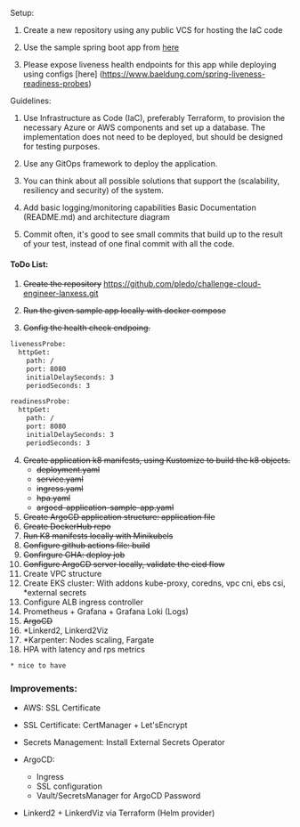Setup:
1. Create a new repository using any public VCS for hosting the IaC code

2. Use the sample spring boot app from [here](https://github.com/docker/awesome-compose/tree/master/spring-postgres)

3. Please expose liveness health endpoints for this app while deploying using configs [here] (https://www.baeldung.com/spring-liveness-readiness-probes)

Guidelines:

1. Use Infrastructure as Code (IaC), preferably Terraform, to provision the necessary Azure or AWS components and set up a database. The implementation does not need to be deployed, but should be designed for testing purposes.

2. Use any GitOps framework to deploy the application.

3. You can think about all possible solutions that support the (scalability, resiliency and security) of the system.

4. Add basic logging/monitoring capabilities
Basic Documentation (README.md) and architecture diagram

5. Commit often, it's good to see small commits that build up to the result of your test, instead of one final commit with all the code.


#### ToDo List:
1. ~~Create the repository~~ https://github.com/pledo/challenge-cloud-engineer-lanxess.git

2. ~~Run the given sample app locally with docker compose~~

3. ~~Config the health check endpoing.~~
```sh
livenessProbe:
  httpGet:
    path: /
    port: 8080
    initialDelaySeconds: 3
    periodSeconds: 3

readinessProbe:
  httpGet:
    path: /
    port: 8080
    initialDelaySeconds: 3
    periodSeconds: 3
```
4. ~~Create application k8 manifests, using Kustomize to build the k8 objects.~~
    - ~~deployment.yaml~~
    - ~~service.yaml~~
    - ~~ingress.yaml~~
    - ~~hpa.yaml~~
    - ~~argocd-application-sample-app.yaml~~
5. ~~Create ArgoCD application structure: application file~~
6. ~~Create DockerHub repo~~
7. ~~Run K8 manifests locally with Minikubels~~
8. ~~Configure github actions file: build~~
9. ~~Confirgure GHA: deploy job~~
10. ~~Configure ArgoCD server locally, validate the cicd flow~~
11. Create VPC structure
12. Create EKS cluster: With addons kube-proxy, coredns, vpc cni, ebs csi, *external secrets
13. Configure ALB ingress controller
14. Prometheus + Grafana + Grafana Loki (Logs)
15. ~~ArgoCD~~
16. *Linkerd2, Linkerd2Viz
17. *Karpenter: Nodes scaling, Fargate
18. HPA with latency and rps metrics

```sh
* nice to have
```

### Improvements:

- AWS: SSL Certificate
- SSL Certificate: CertManager + Let'sEncrypt
- Secrets Management: Install External Secrets Operator
- ArgoCD: 
  - Ingress
  - SSL configuration
  - Vault/SecretsManager for ArgoCD Password

- Linkerd2 + LinkerdViz via Terraform (Helm provider)

